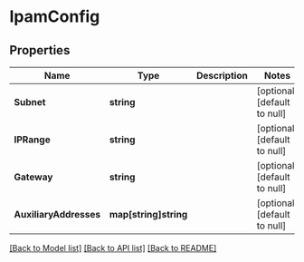 # IpamConfig

## Properties
Name | Type | Description | Notes
------------ | ------------- | ------------- | -------------
**Subnet** | **string** |  | [optional] [default to null]
**IPRange** | **string** |  | [optional] [default to null]
**Gateway** | **string** |  | [optional] [default to null]
**AuxiliaryAddresses** | **map[string]string** |  | [optional] [default to null]

[[Back to Model list]](../README.md#documentation-for-models) [[Back to API list]](../README.md#documentation-for-api-endpoints) [[Back to README]](../README.md)


